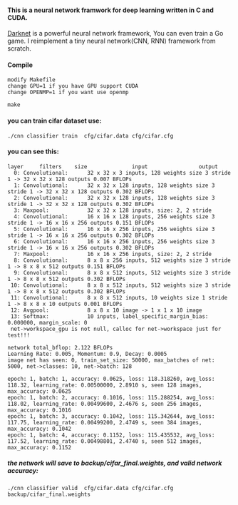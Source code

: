 #### This is a neural network framwork for deep learning written in C and CUDA.

[Darknet](https://pjreddie.com/darknet/) is a powerful neural network framework, You can even train a Go game.
I reimplement a tiny neural network(CNN, RNN) framework from scratch.

#### Compile
```
modify Makefile
change GPU=1 if you have GPU support CUDA
change OPENMP=1 if you want use openmp

make
```

#### you can train cifar dataset use:
```
./cnn classifier train  cfg/cifar.data cfg/cifar.cfg
```
#### you can see this:

```
layer     filters    size              input                output
  0: Convolutional:      32 x 32 x 3 inputs, 128 weights size 3 stride 1 -> 32 x 32 x 128 outputs 0.007 BFLOPs
  1: Convolutional:      32 x 32 x 128 inputs, 128 weights size 3 stride 1 -> 32 x 32 x 128 outputs 0.302 BFLOPs
  2: Convolutional:      32 x 32 x 128 inputs, 128 weights size 3 stride 1 -> 32 x 32 x 128 outputs 0.302 BFLOPs
  3: Maxpool:            32 x 32 x 128 inputs, size: 2, 2 stride
  4: Convolutional:      16 x 16 x 128 inputs, 256 weights size 3 stride 1 -> 16 x 16 x 256 outputs 0.151 BFLOPs
  5: Convolutional:      16 x 16 x 256 inputs, 256 weights size 3 stride 1 -> 16 x 16 x 256 outputs 0.302 BFLOPs
  6: Convolutional:      16 x 16 x 256 inputs, 256 weights size 3 stride 1 -> 16 x 16 x 256 outputs 0.302 BFLOPs
  7: Maxpool:            16 x 16 x 256 inputs, size: 2, 2 stride
  8: Convolutional:      8 x 8 x 256 inputs, 512 weights size 3 stride 1 -> 8 x 8 x 512 outputs 0.151 BFLOPs
  9: Convolutional:      8 x 8 x 512 inputs, 512 weights size 3 stride 1 -> 8 x 8 x 512 outputs 0.302 BFLOPs
 10: Convolutional:      8 x 8 x 512 inputs, 512 weights size 3 stride 1 -> 8 x 8 x 512 outputs 0.302 BFLOPs
 11: Convolutional:      8 x 8 x 512 inputs, 10 weights size 1 stride 1 -> 8 x 8 x 10 outputs 0.001 BFLOPs
 12: Avgpool:            8 x 8 x 10 image -> 1 x 1 x 10 image
 13: Softmax:            10 inputs, label_specific_margin_bias: 0.000000, margin_scale: 0
 net->workspace_gpu is not null, calloc for net->workspace just for test!!!

network total_bflop: 2.122 BFLOPs
Learning Rate: 0.005, Momentum: 0.9, Decay: 0.0005
image net has seen: 0, train_set_size: 50000, max_batches of net: 5000, net->classes: 10, net->batch: 128

epoch: 1, batch: 1, accuracy: 0.0625, loss: 118.318260, avg_loss: 118.32, learning_rate: 0.00500000, 2.8910 s, seen 128 images, max_accuracy: 0.0625
epoch: 1, batch: 2, accuracy: 0.1016, loss: 115.288254, avg_loss: 118.02, learning_rate: 0.00499600, 2.4676 s, seen 256 images, max_accuracy: 0.1016
epoch: 1, batch: 3, accuracy: 0.1042, loss: 115.342644, avg_loss: 117.75, learning_rate: 0.00499200, 2.4749 s, seen 384 images, max_accuracy: 0.1042
epoch: 1, batch: 4, accuracy: 0.1152, loss: 115.435532, avg_loss: 117.52, learning_rate: 0.00498801, 2.4740 s, seen 512 images, max_accuracy: 0.1152

```
##### the network will save to backup/cifar_final.weights, and valid network accuracy:
```
./cnn classifier valid  cfg/cifar.data cfg/cifar.cfg backup/cifar_final.weights
```
